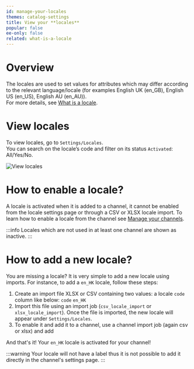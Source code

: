 ```yaml
---
id: manage-your-locales
themes: catalog-settings
title: View your **locales**
popular: false
ee-only: false
related: what-is-a-locale
---
```


# Overview

The locales are used to set values for attributes which may differ according to the relevant language/locale (for examples English UK (en_GB), English US (en_US), English AU (en_AU)).   
For more details, see [What is a locale](/articles/what-is-a-locale.html).

# View locales

To view locales, go to `Settings/Locales`.     
You can search on the locale’s code and filter on its status `Activated`: All/Yes/No.

![View locales](../img/Settings_Locales.png)

# How to enable a locale?

A locale is activated when it is added to a channel, it cannot be enabled from the locale settings page or through a CSV or XLSX locale import. To learn how to enable a locale from the channel see [Manage your channels](/articles/manage-your-channels.html).

:::info
Locales which are not used in at least one channel are shown as inactive.
:::

# How to add a new locale?

You are missing a locale? It is very simple to add a new locale using imports.
For instance, to add a `en_HK` locale, follow these steps:
1.  Create an import file XLSX or CSV containing two values: a locale `code` column like below:
`code`
`en_HK`
1.  Import this file using an import job (`csv_locale_import` or `xlsx_locale_import`). Once the file is imported, the new locale will appear under `Settings/Locales`.
1.  To enable it and add it to a channel, use a channel import job (again csv or xlsx) and add 

And that's it! Your `en_HK` locale is activated for your channel!

:::warning
Your locale will not have a label thus it is not possible to add it directly in the channel's settings page.
:::
